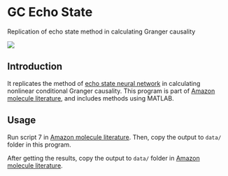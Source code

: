 # GC Echo State

Replication of echo state method in calculating Granger causality

![](https://shields.io/badge/dependencies-MATLAB_R2022a-blue?style=flat-square)

## Introduction

It replicates the method of [echo state neural network](https://github.com/andreaduggento/EchoState-GrangerCausality) in calculating nonlinear conditional Granger causality. This program is part of [Amazon molecule literature](https://github.com/cloudy-sfu/Amazon-molecule-literature), and includes methods using MATLAB.

## Usage

Run script 7 in [Amazon molecule literature](https://github.com/cloudy-sfu/Amazon-molecule-literature). Then, copy the output to `data/` folder in this program.

After getting the results, copy the output to `data/` folder in [Amazon molecule literature](https://github.com/cloudy-sfu/Amazon-molecule-literature).
